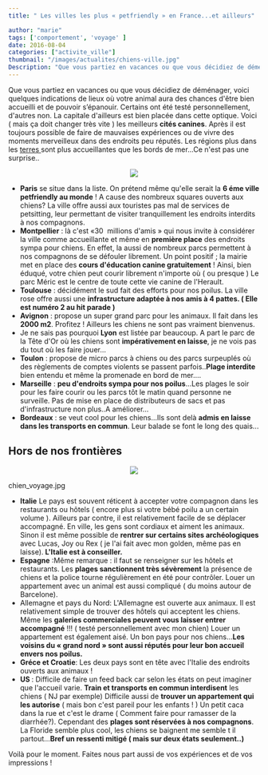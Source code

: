 ```yaml
---
title: " Les villes les plus « petfriendly » en France...et ailleurs"

author: "marie"
tags: ['comportement', 'voyage' ]
date: 2016-08-04
categories: ["activite_ville"]
thumbnail: "/images/actualites/chiens-ville.jpg"
Description: "Que vous partiez en vacances ou que vous décidiez de déménager, voici quelques indications de lieux où votre animal aura des chances d'être bien accueilli et de pouvoir s’épanouir. Certains ont été testé personnellement, d'autres non.  "
---
```


Que vous partiez en vacances ou que vous décidiez de déménager, voici quelques indications de lieux où votre animal aura des chances d'être bien accueilli et de pouvoir s’épanouir. Certains ont été testé personnellement, d'autres non.
La capitale d'ailleurs est bien placée dans cette optique. Voici ( mais ça doit changer très vite ) les meilleurs <b> cités canines</b>. Après il est toujours possible de faire de mauvaises expériences ou de vivre des moments merveilleux dans des endroits peu réputés.
Les régions plus dans les <a href="http://petinthecity.fr/2016/07/05/les-destinations-de-vacances-les-plus-pet-friendly/" target="_blank">terres </a> sont plus accueillantes que les bords de mer...Ce n'est pas une surprise..



<p align="center"><p align="center"><img src="/images/actualites/chien-paris_p.jpg"class="img-responsive"></p>



<ul><li><b>Paris</b> se situe dans la liste. On prétend même qu'elle serait la <b>6 éme ville petfriendly au monde</b> ! A cause des nombreux squares ouverts aux chiens? La ville offre aussi aux touristes pas mal de services de petsitting, leur permettant de visiter tranquillement les endroits interdits à nos compagnons.</li>
<li> <b>Montpellier</b> : là c'est «30  millions d'amis » qui nous invite à considérer la ville comme accueillante et même en <b>première place</b> des endroits sympa pour chiens. En effet, la aussi de nombreux parcs permettent à nos compagnons de se défouler librement. Un point positif ; la mairie met en place des <b>cours d'éducation canine gratuitement</b> ! Ainsi, bien éduqué, votre chien peut courir librement n'importe où ( ou presque ) Le parc Méric est le centre de toute cette vie canine de l'Herault.</li>
<li><b>Toulouse</b> : décidément le sud fait des efforts pour nos poilus. La ville rose offre aussi une <b>infrastructure adaptée à nos amis à 4 pattes. ( Elle est numéro 2 au hit parade )</b> </li>
<li><b>Avignon</b> : propose un super grand parc pour les animaux. Il fait dans les <b>2000 m2</b>. Profitez ! Ailleurs les chiens ne sont pas vraiment bienvenus.</li>
 <li>Je ne sais pas pourquoi <b>Lyon</b> est listée par beaucoup. A part le parc de la Tête d'Or où les chiens sont <b>impérativement en laisse</b>, je ne vois pas du tout où les faire jouer...</li>
 <li><b>Toulon</b> : propose de micro parcs à chiens ou des parcs surpeuplés où des règlements de comptes violents se passent parfois..<b>Plage interdite</b> bien entendu et même la promenade en bord de mer....</li>
 <li><b>Marseille</b> : <b>peu d'endroits sympa pour nos poilus</b>...Les plages le soir pour les faire courir ou les parcs tôt le matin quand personne ne surveille. Pas de mise en place de distributeurs de sacs et pas d'infrastructure non plus..A améliorer...</li>
 <li><b>Bordeaux</b> : se veut cool pour les chiens...Ils sont delà <b>admis en laisse dans les transports en commun</b>. Leur balade se font le long des quais...</li></ul>

## Hors de nos frontières ##

<p align="center"><p align="center"><img src="/images/actualites/chien_voyage.jpg"class="img-responsive"></p>chien_voyage.jpg




  <ul><li><b>Italie</b> Le pays est souvent réticent à accepter votre compagnon dans les restaurants ou hôtels ( encore plus si votre bébé poilu a un certain volume ). Ailleurs par contre, il est relativement facile de se déplacer accompagné. En ville, les gens sont cordiaux et aiment les animaux.
                        Sinon il est même possible de <b>rentrer sur certains sites archéologiques</b> avec Lucas, Joy ou Rex ( je l'ai fait avec mon golden, même pas en laisse).<b> L'Italie est à conseiller.</b></li>
                        <li>
  <b>Espagne</b> :Même remarque : il faut se renseigner sur les hôtels et restaurants. Les <b>plages sanctionnent très sévèrement</b> la présence de chiens et la police tourne régulièrement en été pour contrôler. Louer un appartement avec un animal est aussi compliqué ( du moins autour de Barcelone).</li>
  <li></b>Allemagne et pays du Nord</b>: L'Allemagne est ouverte aux animaux. Il est relativement simple de trouver des hôtels qui acceptent les chiens. Même les <b>galeries commerciales peuvent vous laisser entrer accompagné</b> !!! ( testé personnellement avec mon chien) Louer un appartement est également aisé. Un bon pays pour nos chiens...<b>Les voisins du « grand nord » sont aussi réputés pour leur bon accueil envers nos poilus.</b></li>
   <li><b>Gréce et Croatie</b>: Les deux pays sont en tête avec l'Italie des endroits ouverts aux animaux !</li>
   <li><b> US </b>: Difficile de faire un feed back car selon les états on peut imaginer que l'accueil varie. <b>Train et transports en commun interdisent</b> les chiens ( NJ par exemple) Difficile aussi de <b>trouver un appartement qui les autorise</b> ( mais bon c'est pareil pour les enfants ! )
                 Un petit caca dans la rue et c'est le drame ( Comment faire pour ramasser de la diarrhée?). Cependant des <b>plages sont réservées à nos compagnons</b>.
                 La Floride semble plus cool, les chiens se baignent me semble t il partout...<b>Bref un ressenti mitigé ( mais sur deux états seulement..)</b></li></ul>



Voilà pour le moment. Faites nous part aussi de vos expériences et de vos impressions !



